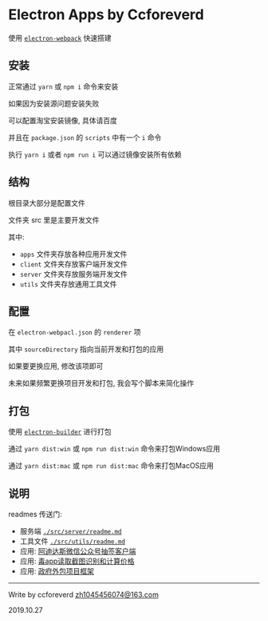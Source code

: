 # Electron Apps by Ccforeverd

使用 [`electron-webpack`](https://github.com/electron-userland/electron-webpack) 快速搭建

## 安装

正常通过 `yarn` 或 `npm i` 命令来安装

如果因为安装源问题安装失败

可以配置淘宝安装镜像, 具体请百度

并且在 `package.json` 的 `scripts` 中有一个 `i` 命令

执行 `yarn i` 或者 `npm run i` 可以通过镜像安装所有依赖

## 结构

根目录大部分是配置文件

文件夹 src 里是主要开发文件

其中:

- `apps` 文件夹存放各种应用开发文件
- `client` 文件夹存放客户端开发文件
- `server` 文件夹存放服务端开发文件
- `utils` 文件夹存放通用工具文件

## 配置

在 `electron-webpacl.json` 的 `renderer` 项

其中 `sourceDirectory` 指向当前开发和打包的应用

如果要更换应用, 修改该项即可

未来如果频繁更换项目开发和打包, 我会写个脚本来简化操作

## 打包

使用 [`electron-builder`](https://www.electron.build/) 进行打包

通过 `yarn dist:win` 或 `npm run dist:win` 命令来打包Windows应用

通过 `yarn dist:mac` 或 `npm run dist:mac` 命令来打包MacOS应用

## 说明

readmes 传送门:

- 服务端 [`./src/server/readme.md`](./src/server/readme.md)
- 工具文件 [`./src/utils/readme.md`](./src/utils/readme.md)
- 应用: [阿迪达斯微信公众号抽签客户端](./src/apps/adidas-wechat/readme.md)
- 应用: [毒app读取截图识别和计算价格](./src/apps/du/readme.md)
- 应用: [政府外包项目框架](./src/apps/goverment/readme.md)

----

Write by ccforeverd <zh1045456074@163.com>

2019.10.27
